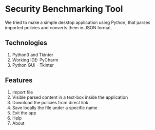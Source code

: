 # Security Benchmarking Tool

We tried to make a simple desktop application using Python, that parses imported policies and converts them in JSON format.

## Technologies
1. Python3 and Tkinter
2. Working IDE: PyCharm
3. Python GUI - Tkinter

## Features 
1. Import file 
2. Visible parsed content in a text-box inside the application
3. Download the policies from direct link
3. Save locally the file under a specific name
4. Exit the app
5. Help
6. About



